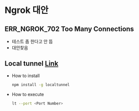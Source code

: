 # Ngrok 대안

## ERR_NGROK_702 Too Many Connections

* 테스트 좀 한다고 안 뜸
* 대안찾음

## Local tunnel [Link](https://localtunnel.github.io/www/)

* How to install

    ```bash
    npm install -g localtunnel
    ```

* How to execute

    ```bash
    lt --port <Port Number>
    ```
